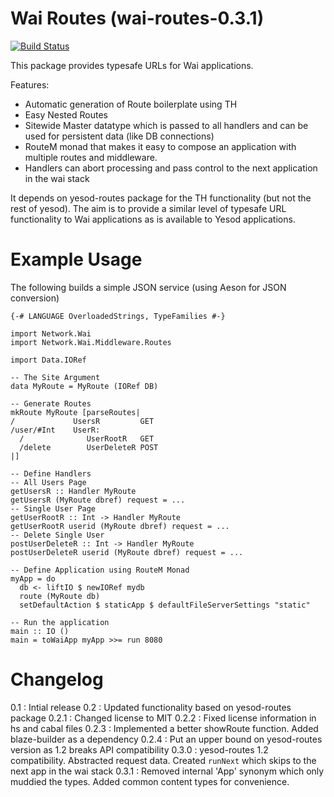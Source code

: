 Wai Routes (wai-routes-0.3.1)
==============================

[![Build Status](https://travis-ci.org/ajnsit/wai-routes.png)](https://travis-ci.org/ajnsit/wai-routes)

This package provides typesafe URLs for Wai applications.

Features:
  - Automatic generation of Route boilerplate using TH
  - Easy Nested Routes
  - Sitewide Master datatype which is passed to all handlers
    and can be used for persistent data (like DB connections)
  - RouteM monad that makes it easy to compose an application
    with multiple routes and middleware.
  - Handlers can abort processing and pass control to the next
    application in the wai stack

It depends on yesod-routes package for the TH functionality (but not the rest of yesod). The aim is to provide a similar level of typesafe URL functionality to Wai applications as is available to Yesod applications.


Example Usage
=============

The following builds a simple JSON service (using Aeson for JSON conversion)


    {-# LANGUAGE OverloadedStrings, TypeFamilies #-}

    import Network.Wai
    import Network.Wai.Middleware.Routes

    import Data.IORef

    -- The Site Argument
    data MyRoute = MyRoute (IORef DB)

    -- Generate Routes
    mkRoute MyRoute [parseRoutes|
    /             UsersR         GET
    /user/#Int    UserR:
      /              UserRootR   GET
      /delete        UserDeleteR POST
    |]

    -- Define Handlers
    -- All Users Page
    getUsersR :: Handler MyRoute
    getUsersR (MyRoute dbref) request = ...
    -- Single User Page
    getUserRootR :: Int -> Handler MyRoute
    getUserRootR userid (MyRoute dbref) request = ...
    -- Delete Single User
    postUserDeleteR :: Int -> Handler MyRoute
    postUserDeleteR userid (MyRoute dbref) request = ...

    -- Define Application using RouteM Monad
    myApp = do
      db <- liftIO $ newIORef mydb
      route (MyRoute db)
      setDefaultAction $ staticApp $ defaultFileServerSettings "static"

    -- Run the application
    main :: IO ()
    main = toWaiApp myApp >>= run 8080


Changelog
=========

0.1   : Intial release
0.2   : Updated functionality based on yesod-routes package
0.2.1 : Changed license to MIT
0.2.2 : Fixed license information in hs and cabal files
0.2.3 : Implemented a better showRoute function. Added blaze-builder as a dependency
0.2.4 : Put an upper bound on yesod-routes version as 1.2 breaks API compatibility
0.3.0 : yesod-routes 1.2 compatibility. Abstracted request data. Created `runNext` which skips to the next app in the wai stack
0.3.1 : Removed internal 'App' synonym which only muddied the types. Added common content types for convenience.

